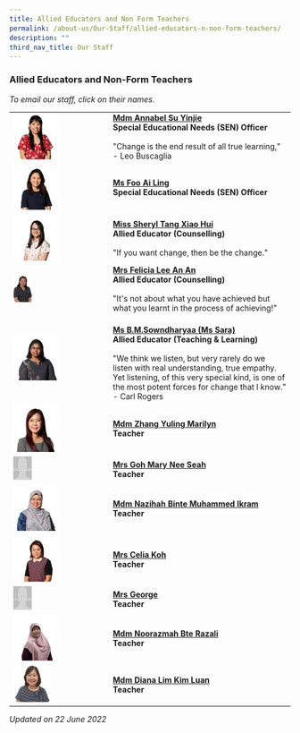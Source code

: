 ```yaml
---
title: Allied Educators and Non Form Teachers
permalink: /about-us/Our-Staff/allied-educators-n-non-form-teachers/
description: ""
third_nav_title: Our Staff
---
```

### Allied Educators and Non-Form Teachers

*To email our staff, click on their names.*

|  |  |
|---|---|
| <img src="/images/ae1.png" style="width:50%"> | [**Mdm Annabel Su Yinjie**](mailto:su_yin_jie@moe.edu.sg)<br>**Special Educational Needs (SEN) Officer**<br><br>"Change is the end result of all true learning," - Leo Buscaglia |
| <img src="/images/ae2.png" style="width:50%"> |[**Ms Foo Ai Ling**](mailto:foo_ai_ling@moe.edu.sg)<br>**Special Educational Needs (SEN) Officer** |
| <img src="/images/ae3.png" style="width:50%">  | [**Miss Sheryl Tang Xiao Hui**](mailto:Sheryl_TANG_Xiao_Hui@moe.edu.sg)<br>**Allied Educator (Counselling)**<br><br>"If you want change, then be the change."  |
| <img src="/images/ae4.png" style="width:20%"> | [**Mrs Felicia Lee An An**](mailto:ang_an_an_felicia@moe.edu.sg)<br>**Allied Educator (Counselling)**<br><br>"It's not about what you have achieved but what you learnt in the process of achieving!" |
|  <img src="/images/ae5.png" style="width:50%"> | <br>[**Ms B.M.Sowndharyaa (Ms Sara)**](mailto:b_m_sowndharyaa@moe.edu.sg)<br>**Allied Educator (Teaching & Learning)**<br><br>"We think we listen, but very rarely do we listen with real understanding, true empathy. Yet listening, of this very special kind, is one of the most potent forces for change that I know." - Carl Rogers<br> |
| <img src="/images/ae6.png" style="width:50%">  | [**Mdm Zhang Yuling Marilyn**](mailto:zhang_yuling_marilyn@moe.edu.sg)<br>**Teacher** |
| <img src="/images/ae7.png" style="width:20%"> | [**Mrs Goh Mary Nee Seah**](mailto:goh_mary_nee_seah@moe.edu.sg) <br>**Teacher** |
| <img src="/images/ae8.png" style="width:50%"> | [**Mdm Nazihah Binte Muhammed Ikram**](mailto:nazihah_muhammed_ikram@moe.edu.sg)<br>**Teacher**  |
| <img src="/images/ae9.png" style="width:50%"> | [**Mrs Celia Koh**](mailto:neo_chew_yen@moe.edu.sg)<br>**Teacher**   |
| <img src="/images/ae10.png" style="width:20%"> | [**Mrs George**](mailto:ng_han_jun@moe.edu.sg)<br>**Teacher**     |
| <img src="/images/ae11.png" style="width:50%"> | [**Mdm Noorazmah Bte Razali**](mailto:noorazmah_razali@moe.edu.sg)<br>**Teacher**      |
| <img src="/images/ae12.png" style="width:40%"> | [**Mdm Diana Lim Kim Luan**](mailto:lim_kim_luan@moe.edu.sg)<br>**Teacher** |

*Updated on 22 June 2022*